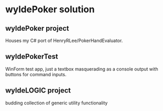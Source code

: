 # wyldePoker solution

## wyldePoker project
Houses my C# port of HenryRLee/PokerHandEvaluator.

## wyldePokerTest
WinForm test app, just a textbox masquerading as a console
output with buttons for command inputs.

## wyldeLOGIC project
budding collection of generic utility functionality
